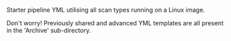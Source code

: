 Starter pipeline YML utilising all scan types running on a Linux image.

Don't worry! Previously shared and advanced YML templates are all present in the 'Archive' sub-directory.
